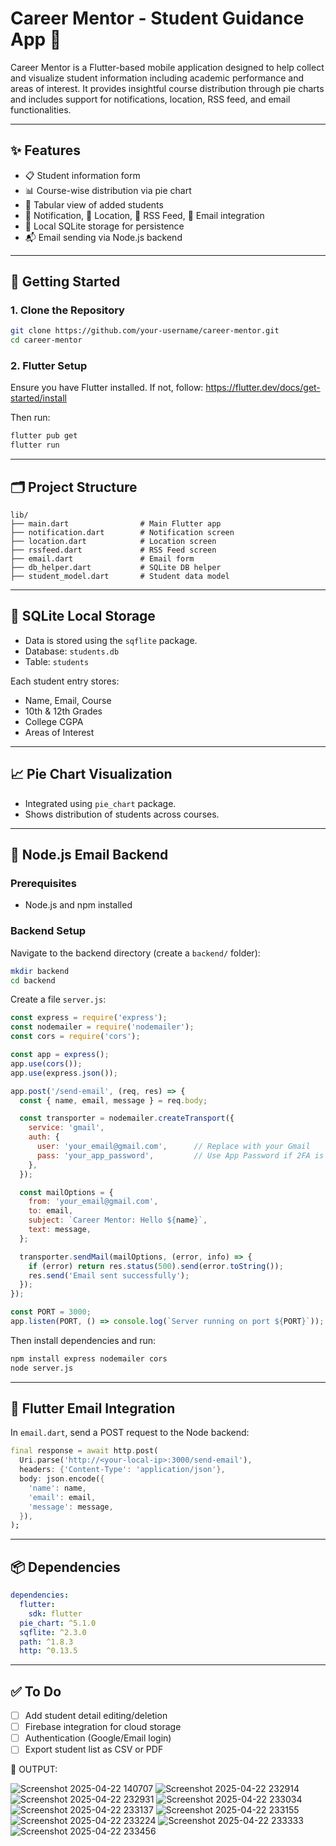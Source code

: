 # Career Mentor - Student Guidance App 📘

Career Mentor is a Flutter-based mobile application designed to help collect and visualize student information including academic performance and areas of interest. It provides insightful course distribution through pie charts and includes support for notifications, location, RSS feed, and email functionalities.

---

## ✨ Features

- 📋 Student information form
- 📊 Course-wise distribution via pie chart
- 🧾 Tabular view of added students
- 🔔 Notification, 📍 Location, 📡 RSS Feed, 📧 Email integration
- 💾 Local SQLite storage for persistence
- 📬 Email sending via Node.js backend

---

## 🚀 Getting Started

### 1. Clone the Repository

```bash
git clone https://github.com/your-username/career-mentor.git
cd career-mentor
```

### 2. Flutter Setup

Ensure you have Flutter installed. If not, follow: https://flutter.dev/docs/get-started/install

Then run:

```bash
flutter pub get
flutter run
```

---

## 🗂️ Project Structure

```
lib/
├── main.dart                # Main Flutter app
├── notification.dart        # Notification screen
├── location.dart            # Location screen
├── rssfeed.dart             # RSS Feed screen
├── email.dart               # Email form
├── db_helper.dart           # SQLite DB helper
├── student_model.dart       # Student data model
```

---

## 💾 SQLite Local Storage

- Data is stored using the `sqflite` package.
- Database: `students.db`
- Table: `students`

Each student entry stores:
- Name, Email, Course
- 10th & 12th Grades
- College CGPA
- Areas of Interest

---

## 📈 Pie Chart Visualization

- Integrated using `pie_chart` package.
- Shows distribution of students across courses.

---

## 📧 Node.js Email Backend

### Prerequisites
- Node.js and npm installed

### Backend Setup

Navigate to the backend directory (create a `backend/` folder):

```bash
mkdir backend
cd backend
```

Create a file `server.js`:

```js
const express = require('express');
const nodemailer = require('nodemailer');
const cors = require('cors');

const app = express();
app.use(cors());
app.use(express.json());

app.post('/send-email', (req, res) => {
  const { name, email, message } = req.body;

  const transporter = nodemailer.createTransport({
    service: 'gmail',
    auth: {
      user: 'your_email@gmail.com',      // Replace with your Gmail
      pass: 'your_app_password',         // Use App Password if 2FA is enabled
    },
  });

  const mailOptions = {
    from: 'your_email@gmail.com',
    to: email,
    subject: `Career Mentor: Hello ${name}`,
    text: message,
  };

  transporter.sendMail(mailOptions, (error, info) => {
    if (error) return res.status(500).send(error.toString());
    res.send('Email sent successfully');
  });
});

const PORT = 3000;
app.listen(PORT, () => console.log(`Server running on port ${PORT}`));
```

Then install dependencies and run:

```bash
npm install express nodemailer cors
node server.js
```

---

## 🔗 Flutter Email Integration

In `email.dart`, send a POST request to the Node backend:

```dart
final response = await http.post(
  Uri.parse('http://<your-local-ip>:3000/send-email'),
  headers: {'Content-Type': 'application/json'},
  body: json.encode({
    'name': name,
    'email': email,
    'message': message,
  }),
);
```

---

## 📦 Dependencies

```yaml
dependencies:
  flutter:
    sdk: flutter
  pie_chart: ^5.1.0
  sqflite: ^2.3.0
  path: ^1.8.3
  http: ^0.13.5
```

---

## ✅ To Do

- [ ] Add student detail editing/deletion
- [ ] Firebase integration for cloud storage
- [ ] Authentication (Google/Email login)
- [ ] Export student list as CSV or PDF

📸 OUTPUT:

![Screenshot 2025-04-22 140707](https://github.com/user-attachments/assets/646b971d-ebda-4af4-b35f-bb59230fd460)
![Screenshot 2025-04-22 232914](https://github.com/user-attachments/assets/7a187d99-75e2-4c6c-bc00-e33a5dc5adef)
![Screenshot 2025-04-22 232931](https://github.com/user-attachments/assets/bbed0fa0-3445-4f34-9176-1492eaff150e)
![Screenshot 2025-04-22 233034](https://github.com/user-attachments/assets/d9b96f59-f2c9-485e-a4fb-a8ba342594f0)
![Screenshot 2025-04-22 233137](https://github.com/user-attachments/assets/0cb3a33d-261f-421f-968c-20400628ee5a)
![Screenshot 2025-04-22 233155](https://github.com/user-attachments/assets/3b11405d-f36d-4dd2-b809-6bcb515a54eb)
![Screenshot 2025-04-22 233224](https://github.com/user-attachments/assets/723abe3d-1912-4853-aa56-3897eda53b84)
![Screenshot 2025-04-22 233333](https://github.com/user-attachments/assets/c903867a-6b11-4a31-8c69-e663259d92e1)
![Screenshot 2025-04-22 233456](https://github.com/user-attachments/assets/75ab2b21-5534-49de-8d2c-19bbd28d7e09)

